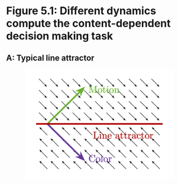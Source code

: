 # Figure 5.1: Different dynamics compute the content-dependent decision making task

## A: Typical line attractor

<div align="center">
<img src="https://github.com/keith-murray/tikz-thesis-figures/blob/main/Chapter%205/Figure%205.1.A/Figure_5_1_A.png" alt="typical_line" width="400"></img>
</div>